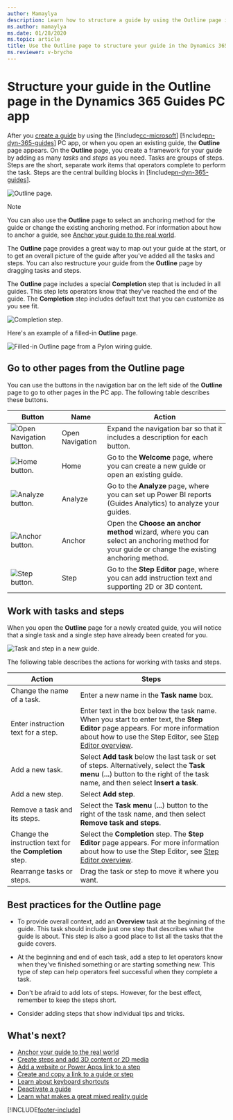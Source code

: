 ```yaml
---
author: Mamaylya
description: Learn how to structure a guide by using the Outline page in the Microsoft Dynamics 365 Guides PC app.
ms.author: mamaylya
ms.date: 01/28/2020
ms.topic: article
title: Use the Outline page to structure your guide in the Dynamics 365 Guides PC app
ms.reviewer: v-brycho
---
```


# Structure your guide in the Outline page in the Dynamics 365 Guides PC app

After you [create a guide](create-guide.md) by using the [!include[cc-microsoft](../includes/cc-microsoft.md)] [!include[pn-dyn-365-guides](../includes/pn-dyn-365-guides.md)] PC app, or when you open an existing guide, the **Outline** page appears. On the **Outline** page, you create a framework for your guide by adding as many *tasks* and *steps* as you need. Tasks are groups of steps. Steps are the short, separate work items that operators complete to perform the task. Steps are the central building blocks in [!include[pn-dyn-365-guides](../includes/pn-dyn-365-guides.md)].

![Outline page.](media/outline-page-3.PNG "Outline page")

> [!NOTE]
> You can also use the **Outline** page to select an anchoring method for the guide or change the existing anchoring method. For information about how to anchor a guide, see [Anchor your guide to the real world](anchor.md).

The **Outline** page provides a great way to map out your guide at the start, or to get an overall picture of the guide after you've added all the tasks and steps. You can also restructure your guide from the **Outline** page by dragging tasks and steps.

The **Outline** page includes a special **Completion** step that is included in all guides. This step lets operators know that they've reached the end of the guide. The **Completion** step includes default text that you can customize as you see fit.

![Completion step.](media/completion-step.PNG "Completion step")

Here's an example of a filled-in **Outline** page.

![Filled-in Outline page from a Pylon wiring guide.](media/finished-outline-page.png "Filled-in Outline page from a Pylon wiring guide")

## Go to other pages from the Outline page

You can use the buttons in the navigation bar on the left side of the **Outline** page to go to other pages in the PC app. The following table describes these buttons.

| Button | Name | Action |
|---|---|---|
| ![Open Navigation button.](media/open-navigation-button.png "Open Navigation button") | Open Navigation | Expand the navigation bar so that it includes a description for each button. |
| ![Home button.](media/home-button-pc-app.png "Home button") | Home | Go to the **Welcome** page, where you can create a new guide or open an existing guide. |
| ![Analyze button.](media/analyze-button-pc-app.png "Analyze button") | Analyze | Go to the **Analyze** page, where you can set up Power BI reports (Guides Analytics) to analyze your guides. |
| ![Anchor button.](media/anchor-button-pc-app.png "Anchor button") | Anchor | Open the **Choose an anchor method** wizard, where you can select an anchoring method for your guide or change the existing anchoring method. |
| ![Step button.](media/step-button-pc-app.png "Step button") | Step | Go to the **Step Editor** page, where you can add instruction text and supporting 2D or 3D content. |

## Work with tasks and steps

When you open the **Outline** page for a newly created guide, you will notice that a single task and a single step have already been created for you.

![Task and step in a new guide.](media/outline-page-4.png "Task and step in a new guide")

The following table describes the actions for working with tasks and steps.

| Action | Steps |
|---|---|
| Change the name of a task. | Enter a new name in the **Task name** box. |
| Enter instruction text for a step. | Enter text in the box below the task name. When you start to enter text, the **Step Editor** page appears. For more information about how to use the Step Editor, see [Step Editor overview](pc-app-step-editor-overview.md). |
| Add a new task. | Select **Add task** below the last task or set of steps. Alternatively, select the **Task menu** (**...**) button to the right of the task name, and then select **Insert a task**. |
| Add a new step. | Select **Add step**. |
| Remove a task and its steps. | Select the **Task menu** (**...**) button to the right of the task name, and then select **Remove task and steps**. |
| Change the instruction text for the **Completion** step. | Select the **Completion** step. The **Step Editor** page appears. For more information about how to use the Step Editor, see [Step Editor overview](pc-app-step-editor-overview.md). |
| Rearrange tasks or steps. | Drag the task or step to move it where you want. |

## Best practices for the Outline page

- To provide overall context, add an **Overview** task at the beginning of the guide. This task should include just one step that describes what the guide is about. This step is also a good place to list all the tasks that the guide covers.

- At the beginning and end of each task, add a step to let operators know when they've finished something or are starting something new. This type of step can help operators feel successful when they complete a task.

- Don't be afraid to add lots of steps. However, for the best effect, remember to keep the steps short.

- Consider adding steps that show individual tips and tricks.

## What's next?

- [Anchor your guide to the real world](anchor.md)
- [Create steps and add 3D content or 2D media](/mr-docs/guides/pc-app-step-editor-overview)
- [Add a website or Power Apps link to a step](pc-app-website-powerapps-link.md)
- [Create and copy a link to a guide or step](pc-app-copy-link-guide-step.md)
- [Learn about keyboard shortcuts](keyboard-shortcuts-pc-app.md)
- [Deactivate a guide](pc-app-deactivate-guide.md)
- [Learn what makes a great mixed reality guide](great-guide.md)



[!INCLUDE[footer-include](../includes/footer-banner.md)]
